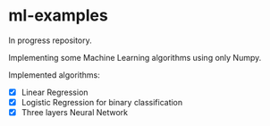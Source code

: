 # ml-examples
In progress repository.

Implementing some Machine Learning algorithms using only Numpy.

Implemented algorithms:
- [x] Linear Regression
- [x] Logistic Regression for binary classification
- [x] Three layers Neural Network

